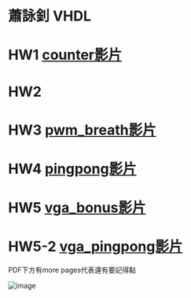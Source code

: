 # 蕭詠釗 VHDL
# HW1  [counter影片](https://www.youtube.com/shorts/73Q8eGjqQkQ)


# HW2

# HW3  [pwm_breath影片](https://youtube.com/shorts/ERdG7_-1m0k?si=1AEDhDLYroMPUOqn)

# HW4  [pingpong影片](https://youtube.com/shorts/tOnv0RMuBEo?si=bTVY1dGMhjbBNnCr)


# HW5  [vga_bonus影片](https://www.youtube.com/watch?v=AdTL2_zqUU8)

# HW5-2 [vga_pingpong影片](https://www.youtube.com/watch?v=N2ZrpRbX3pI)

PDF下方有more pages代表還有要記得點



![image](https://github.com/user-attachments/assets/ec38545f-94be-437d-8a51-3075212f07d5)
